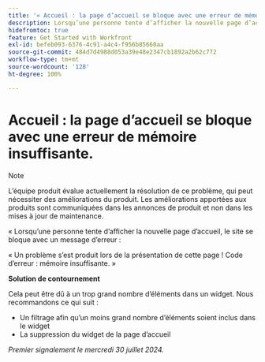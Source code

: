 ```yaml
---
title: '« Accueil : la page d’accueil se bloque avec une erreur de mémoire insuffisante. »'
description: Lorsqu’une personne tente d’afficher la nouvelle page d’accueil, le site se bloque avec un message d’erreur. Une solution de contournement est disponible.
hidefromtoc: true
feature: Get Started with Workfront
exl-id: befeb093-6376-4c91-a4c4-f956b85660aa
source-git-commit: 484d7d4988d053a39e48e2347cb1892a2b62c772
workflow-type: tm+mt
source-wordcount: '128'
ht-degree: 100%

---
```


# Accueil : la page d’accueil se bloque avec une erreur de mémoire insuffisante.

>[!NOTE]
>
>L’équipe produit évalue actuellement la résolution de ce problème, qui peut nécessiter des améliorations du produit. Les améliorations apportées aux produits sont communiquées dans les annonces de produit et non dans les mises à jour de maintenance.

« Lorsqu’une personne tente d’afficher la nouvelle page d’accueil, le site se bloque avec un message d’erreur :

« Un problème s’est produit lors de la présentation de cette page ! Code d’erreur : mémoire insuffisante. »

**Solution de contournement**

Cela peut être dû à un trop grand nombre d’éléments dans un widget. Nous recommandons ce qui suit :

* Un filtrage afin qu’un moins grand nombre d’éléments soient inclus dans le widget
* La suppression du widget de la page d’accueil

_Premier signalement le mercredi 30 juillet 2024._
